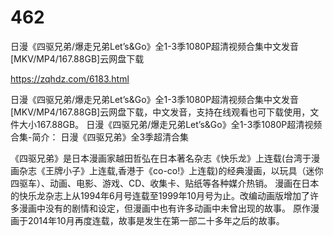# 462
日漫《四驱兄弟/爆走兄弟Let’s&amp;Go》全1-3季1080P超清视频合集中文发音[MKV/MP4/167.88GB]云网盘下载

https://zqhdz.com/6183.html

日漫《四驱兄弟/爆走兄弟Let’s&Go》全1-3季1080P超清视频合集中文发音[MKV/MP4/167.88GB]云网盘下载，中文发音，支持在线观看也可下载使用，文件大小167.88GB。
日漫《四驱兄弟/爆走兄弟Let’s&Go》全1-3季1080P超清视频合集-简介：
日漫《四驱兄弟》全3季超清合集

《四驱兄弟》是日本漫画家越田哲弘在日本著名杂志《快乐龙》上连载(台湾于漫画杂志《王牌小子》上连载,香港于《co-co!》上连载)的经典漫画，以玩具（迷你四驱车）、动画、电影、游戏、CD、收集卡、贴纸等各种媒介热销。
漫画在日本的快乐龙杂志上从1994年6月号连载至1999年10月号为止。改编动画版增加了许多漫画中没有的剧情和设定，但漫画中也有许多动画中未曾出现的故事。
原作漫画于2014年10月再度连载，故事是发生在第一部二十多年之后的故事。
